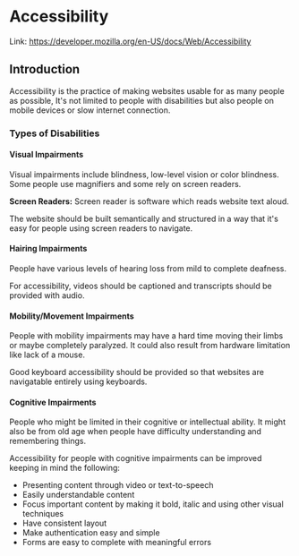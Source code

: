 # Accessibility

Link: <https://developer.mozilla.org/en-US/docs/Web/Accessibility>

## Introduction

Accessibility is the practice of making websites usable for as many people as possible, It's not limited to people with disabilities but also people on mobile devices or slow internet connection.

### Types of Disabilities

#### Visual Impairments

Visual impairments include blindness, low-level vision or color blindness. Some people use magnifiers and some rely on screen readers.

**Screen Readers:** Screen reader is software which reads website text aloud.

The website should be built semantically and structured in a way that it's easy for people using screen readers to navigate.

#### Hairing Impairments

People have various levels of hearing loss from mild to complete deafness.

For accessibility, videos should be captioned and transcripts should be provided with audio.

#### Mobility/Movement Impairments

People with mobility impairments may have a hard time moving their limbs or maybe completely paralyzed. It could also result from hardware limitation like lack of a mouse.

Good keyboard accessibility should be provided so that websites are navigatable entirely using keyboards.

#### Cognitive Impairments

People who might be limited in their cognitive or intellectual ability. It might also be from old age when people have difficulty understanding and remembering things.

Accessibility for people with cognitive impairments can be improved keeping in mind the following:

* Presenting content through video or text-to-speech
* Easily understandable content
* Focus important content by making it bold, italic and using other visual techniques
* Have consistent layout
* Make authentication easy and simple
* Forms are easy to complete with meaningful errors
